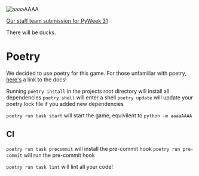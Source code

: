 ![aaaaAAAA](https://github.com/python-discord/aaaaAAAA/raw/main/img/aaaaAAAA.png)

[Our staff team submission for PyWeek 31](https://pyweek.org/e/8SpaceIndents/)

There will be ducks.

# Poetry

We decided to use poetry for this game. For those unfamiliar with poetry, [here's](https://python-poetry.org/docs/#installation) a link to the docs!

Running `poetry install` in the projects root directory will install all dependencies
`poetry shell` will enter a shell
`poetry update` will update your poetry lock file if you added new dependencies

`poetry run task start` will start the game, equivilent to `python -m aaaaAAAA`

## CI
`poetry run task precommit` will install the pre-commit hook
`poetry run pre-commit` will run the pre-commit hook

`poetry run task lint` will lint all your code!
